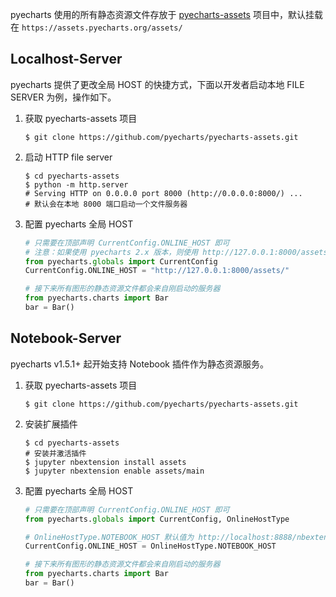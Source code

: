 pyecharts 使用的所有静态资源文件存放于 [pyecharts-assets](https://github.com/pyecharts/pyecharts-assets) 项目中，默认挂载在  `https://assets.pyecharts.org/assets/`

## Localhost-Server

pyecharts 提供了更改全局 HOST 的快捷方式，下面以开发者启动本地 FILE SERVER 为例，操作如下。

1. 获取 pyecharts-assets 项目

    ```shell
    $ git clone https://github.com/pyecharts/pyecharts-assets.git
    ```

2. 启动 HTTP file server

    ```shell
    $ cd pyecharts-assets
    $ python -m http.server
    # Serving HTTP on 0.0.0.0 port 8000 (http://0.0.0.0:8000/) ...
    # 默认会在本地 8000 端口启动一个文件服务器
    ```

3. 配置 pyecharts 全局 HOST

    ```python
    # 只需要在顶部声明 CurrentConfig.ONLINE_HOST 即可
    # 注意：如果使用 pyecharts 2.x 版本，则使用 http://127.0.0.1:8000/assets/v5 进行加载
    from pyecharts.globals import CurrentConfig
    CurrentConfig.ONLINE_HOST = "http://127.0.0.1:8000/assets/"

    # 接下来所有图形的静态资源文件都会来自刚启动的服务器
    from pyecharts.charts import Bar
    bar = Bar()
    ```

## Notebook-Server

pyecharts v1.5.1+ 起开始支持 Notebook 插件作为静态资源服务。

1. 获取 pyecharts-assets 项目

    ```shell
    $ git clone https://github.com/pyecharts/pyecharts-assets.git
    ```

2. 安装扩展插件

    ```shell
    $ cd pyecharts-assets
    # 安装并激活插件
    $ jupyter nbextension install assets
    $ jupyter nbextension enable assets/main
    ```

3. 配置 pyecharts 全局 HOST

    ```python
    # 只需要在顶部声明 CurrentConfig.ONLINE_HOST 即可
    from pyecharts.globals import CurrentConfig, OnlineHostType

    # OnlineHostType.NOTEBOOK_HOST 默认值为 http://localhost:8888/nbextensions/assets/
    CurrentConfig.ONLINE_HOST = OnlineHostType.NOTEBOOK_HOST

    # 接下来所有图形的静态资源文件都会来自刚启动的服务器
    from pyecharts.charts import Bar
    bar = Bar()
    ```

